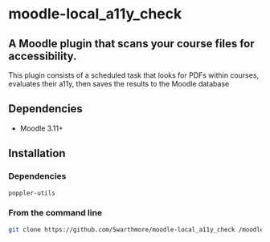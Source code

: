 # moodle-local_a11y_check

## A Moodle plugin that scans your course files for accessibility.

This plugin consists of a scheduled task that looks for PDFs within courses, evaluates their a11y, then saves the results to the Moodle database

## Dependencies

* Moodle 3.11+

## Installation

### Dependencies
`poppler-utils`

### From the command line 

```bash
git clone https://github.com/Swarthmore/moodle-local_a11y_check /moodle/root/dir/local/a11y_check
```
